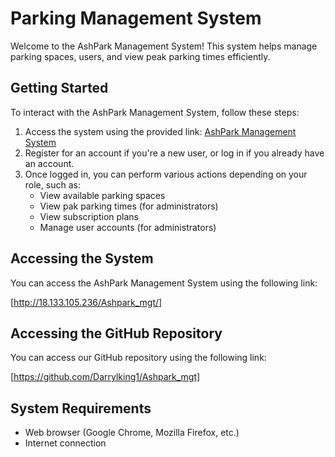 # Parking Management System

Welcome to the AshPark Management System! This system helps manage parking spaces, users, and view peak parking times efficiently.

## Getting Started

To interact with the AshPark Management System, follow these steps:

1. Access the system using the provided link: [AshPark Management System](http://18.133.105.236/Ashpark_mgt/register.php)
2. Register for an account if you're a new user, or log in if you already have an account.
3. Once logged in, you can perform various actions depending on your role, such as:
   - View available parking spaces
   - View pak parking times (for administrators)
   - View subscription plans
   - Manage user accounts (for administrators)


## Accessing the System

You can access the AshPark Management System using the following link:

[http://18.133.105.236/Ashpark_mgt/]

## Accessing the GitHub Repository

You can access our GitHub repository using the following link:

[https://github.com/Darrylking1/Ashpark_mgt]

## System Requirements

- Web browser (Google Chrome, Mozilla Firefox, etc.)
- Internet connection

